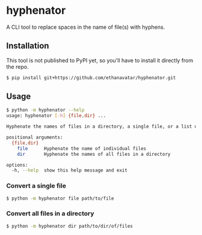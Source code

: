 # hyphenator

A CLI tool to replace spaces in the name of file(s) with hyphens.

## Installation

This tool is not published to PyPI yet, so you'll have to install it directly from the repo.
```bash
$ pip install git+https://github.com/ethanavatar/hyphenator.git
```

## Usage

```bash
$ python -m hyphenator --help
usage: hyphenator [-h] {file,dir} ...

Hyphenate the names of files in a directory, a single file, or a list of files.

positional arguments:
  {file,dir}
    file      Hyphenate the name of individual files
    dir       Hyphenate the names of all files in a directory

options:
  -h, --help  show this help message and exit
```

### Convert a single file

```bash
$ python -m hyphenator file path/to/file
```

### Convert all files in a directory

```bash
$ python -m hyphenator dir path/to/dir/of/files
```